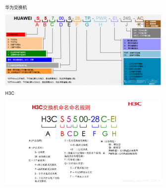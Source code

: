 华为交换机

![img](./.assets/交换机型号/3270059-20240328125720877-724067229.png)

H3C

![img](./.assets/交换机型号/bc183fcade32eda497fcf1a7b9919b76.png)